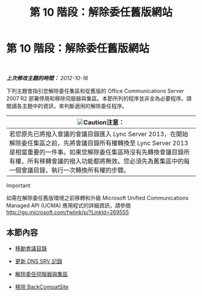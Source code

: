 ﻿---
title: 第 10 階段：解除委任舊版網站
TOCTitle: 第 10 階段：解除委任舊版網站
ms:assetid: d591a310-3b5c-4092-b19e-0349616e40df
ms:mtpsurl: https://technet.microsoft.com/zh-tw/library/JJ205300(v=OCS.15)
ms:contentKeyID: 49292460
ms.date: 08/10/2015
mtps_version: v=OCS.15
ms.translationtype: HT
---

# 第 10 階段：解除委任舊版網站

 

_**上次修改主題的時間：** 2012-10-16_

下列主題會指引您解除委任集區和從舊版的 Office Communications Server 2007 R2 部署停用和移除伺服器與集區。本節所列的程序並非全為必要程序。請閱讀各主題中的資訊，來判斷適用的解除委任程序。

<table>
<thead>
<tr class="header">
<th><img src="images/JJ205186.Caution(OCS.15).gif" title="Caution" alt="Caution" />注意：</th>
</tr>
</thead>
<tbody>
<tr class="odd">
<td>若您原先已將撥入會議的會議目錄匯入 Lync Server 2013，在開始解除委任集區之前，先將會議目錄所有權轉換至 Lync Server 2013 是相當重要的一件事。如果您解除委任集區時沒有先轉換會議目錄所有權，所有移轉會議的撥入功能都將無效。您必須先為舊集區中的每一個會議目錄，執行一次轉換所有權的步驟。</td>
</tr>
</tbody>
</table>


> [!IMPORTANT]  
> 如需在解除委任舊版環境之前移轉和升級 Microsoft Unified Communications Managed API (UCMA) 應用程式的詳細資訊，請參閱 <a href="http://go.microsoft.com/fwlink/p/?linkid=269555">http://go.microsoft.com/fwlink/p/?LinkId=269555</a>



## 本節內容

  - [移動會議目錄](move-conference-directories.md)

  - [更新 DNS SRV 記錄](update-dns-srv-records_1.md)

  - [解除委任伺服器與集區](decommissioning-servers-and-pools.md)

  - [移除 BackCompatSite](remove-backcompatsite.md)

